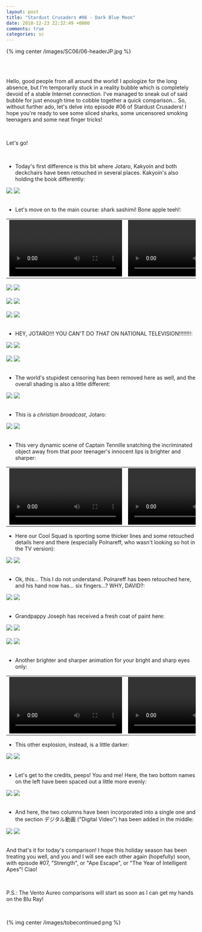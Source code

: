 ```yaml
---
layout: post
title: "Stardust Crusaders #06 - Dark Blue Moon"
date: 2018-12-23 22:32:49 +0000
comments: true
categories: sc
---
```


{% img center /images/SC06/06-headerJP.jpg %}
<!-- more -->

<br>
<br>

Hello, good people from all around the world! I apologize for the long absence, but I'm temporarily stuck in a reality bubble which is completely devoid of a stable Internet connection. I've managed to sneak out of said bubble for just enough time to cobble together a quick comparison... So, without further ado, let's delve into episode #06 of Stardust Crusaders! I hope you're ready to see some sliced sharks, some uncensored smoking teenagers and some neat finger tricks!

<br>

Let's go!

<br>

- Today's first difference is this bit where Jotaro, Kakyoin and both deckchairs have been retouched in several places. Kakyoin's also holding the book differently:

<div id="container1" class="twentytwenty-container">
 <img src="./../images/SC06/tv-04010.jpg" />
 <img src="./../images/SC06/bd-04010.jpg" />
</div>

<br>

- Let's move on to the main course: shark sashimi! Bone apple teeh!:

<table width="100%">
<tr>
<td align="left" valign="top" width="50%">
<video class='center' nocontrols loop preload='auto'>
  <source src="./../videos/SC06/TV 01 - shark sashimi.webm" type='video/webm; codecs="vp8, vorbis"'>
</video>
</td>
<td align="left" valign="top" width="50%">
<video class='center' nocontrols loop preload='auto'>
  <source src="./../videos/SC06/BD 01 - shark sashimi.webm" type='video/webm; codecs="vp8, vorbis"'>
</video>
</td>
</tr>
</table>

<div id="container1" class="twentytwenty-container">
 <img src="./../images/SC06/tv-08604.jpg" />
 <img src="./../images/SC06/bd-08604.jpg" />
</div>

<br>

<div id="container1" class="twentytwenty-container">
 <img src="./../images/SC06/tv-08605.jpg" />
 <img src="./../images/SC06/bd-08605.jpg" />
</div>

<br>

<div id="container1" class="twentytwenty-container">
 <img src="./../images/SC06/tv-08650.jpg" />
 <img src="./../images/SC06/bd-08650.jpg" />
</div>

<br>

- HEY, JOTARO!!! YOU CAN'T DO _THAT_ ON NATIONAL TELEVISION!!!!!!!!:

<div id="container1" class="twentytwenty-container">
 <img src="./../images/SC06/tv-11710.jpg" />
 <img src="./../images/SC06/bd-11710.jpg" />
</div>

<br>

<div id="container1" class="twentytwenty-container">
 <img src="./../images/SC06/tv-11755.jpg" />
 <img src="./../images/SC06/bd-11755.jpg" />
</div>

<br>

- The world's stupidest censoring has been removed here as well, and the overall shading is also a little different:

<div id="container1" class="twentytwenty-container">
 <img src="./../images/SC06/tv-12030.jpg" />
 <img src="./../images/SC06/bd-12030.jpg" />
</div>

<br>

- This is a _christian broadcast_, Jotaro:

<div id="container1" class="twentytwenty-container">
 <img src="./../images/SC06/tv-12638.jpg" />
 <img src="./../images/SC06/bd-12638.jpg" />
</div>

<br>

- This very dynamic scene of Captain Tennille snatching the incriminated object away from that poor teenager's innocent lips is brighter and sharper:

<table width="100%">
<tr>
<td align="left" valign="top" width="50%">
<video class='center' nocontrols loop preload='auto'>
  <source src="./../videos/SC06/TV 02 - brighter and sharper.webm" type='video/webm; codecs="vp8, vorbis"'>
</video>
</td>
<td align="left" valign="top" width="50%">
<video class='center' nocontrols loop preload='auto'>
  <source src="./../videos/SC06/BD 02 - brighter and sharper.webm" type='video/webm; codecs="vp8, vorbis"'>
</video>
</td>
</tr>
</table>

- Here our Cool Squad is sporting some thicker lines and some retouched details here and there (especially Polnareff, who wasn't looking so hot in the TV version):

<div id="container1" class="twentytwenty-container">
 <img src="./../images/SC06/tv-19420.jpg" />
 <img src="./../images/SC06/bd-19420.jpg" />
</div>

<br>

- Ok, this... This I do not understand. Polnareff has been retouched here, and his hand now has... six fingers...? WHY, DAVID?:

<div id="container1" class="twentytwenty-container">
 <img src="./../images/SC06/tv-19745.jpg" />
 <img src="./../images/SC06/bd-19745.jpg" />
</div>

<br>

- Grandpappy Joseph has received a fresh coat of paint here:

<div id="container1" class="twentytwenty-container">
 <img src="./../images/SC06/tv-19855.jpg" />
 <img src="./../images/SC06/bd-19855.jpg" />
</div>

<br>

<div id="container1" class="twentytwenty-container">
 <img src="./../images/SC06/tv-19945.jpg" />
 <img src="./../images/SC06/bd-19945.jpg" />
</div>

<br>

- Another brighter and sharper animation for your bright and sharp eyes only:

<table width="100%">
<tr>
<td align="left" valign="top" width="50%">
<video class='center' nocontrols loop preload='auto'>
  <source src="./../videos/SC06/TV 03 - explosion.webm" type='video/webm; codecs="vp8, vorbis"'>
</video>
</td>
<td align="left" valign="top" width="50%">
<video class='center' nocontrols loop preload='auto'>
  <source src="./../videos/SC06/BD 03 - explosion.webm" type='video/webm; codecs="vp8, vorbis"'>
</video>
</td>
</tr>
</table>

- This other explosion, instead, is a little darker:

<div id="container1" class="twentytwenty-container">
 <img src="./../images/SC06/tv-29490.jpg" />
 <img src="./../images/SC06/bd-29490.jpg" />
</div>

<br>

- Let's get to the credits, peeps! You and me! Here, the two bottom names on the left have been spaced out a little more evenly:

<div id="container1" class="twentytwenty-container">
 <img src="./../images/SC06/tv-32021.jpg" />
 <img src="./../images/SC06/bd-32021.jpg" />
</div>

<br>

- And here, the two columns have been incorporated into a single one and the section デジタル動画 ("Digital Video") has been added in the middle:

<div id="container1" class="twentytwenty-container">
 <img src="./../images/SC06/tv-32300.jpg" />
 <img src="./../images/SC06/bd-32300.jpg" />
</div>

<br>

And that's it for today's comparison! I hope this holiday season has been treating you well, and you and I will see each other again (hopefully) soon, with episode #07, "Strength", or "Ape Escape", or "The Year of Intelligent Apes"! Ciao!

<br>

P.S.: The Vento Aureo comparisons will start as soon as I can get my hands on the Blu Ray!

<br>

{% img center /images/tobecontinued.png %}